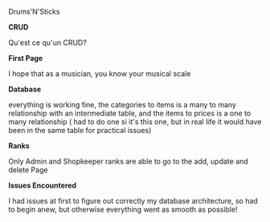 Drums'N'Sticks

**CRUD**

Qu'est ce qu'un CRUD?

**First Page**

I hope that as a musician, you know your musical scale

**Database**

everything is working fine, the categories to items is a many to many relationship with an intermediate table, and the items to prices is a one to many relationship ( had to do one si it's this one, but in real life it would have been in the same table for practical issues)

**Ranks**

Only Admin and Shopkeeper ranks are able to go to the add, update and delete Page

**Issues Encountered**

I had issues at first to figure out correctly my database architecture, so had to begin anew, but otherwise everything went as smooth as possible!
